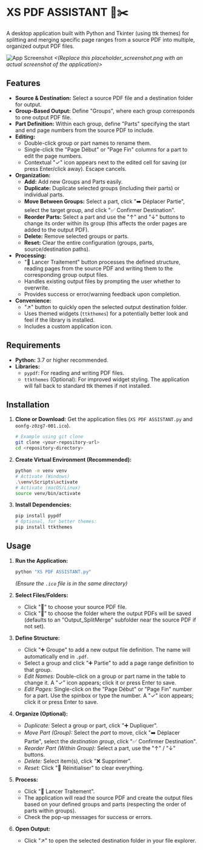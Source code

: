 # XS PDF ASSISTANT 📄✂️

A desktop application built with Python and Tkinter (using ttk themes) for splitting and merging specific page ranges from a source PDF into multiple, organized output PDF files.

![App Screenshot](placeholder_screenshot.png)
*<(Replace this placeholder_screenshot.png with an actual screenshot of the application)>*

## Features

*   **Source & Destination:** Select a source PDF file and a destination folder for output.
*   **Group-Based Output:** Define "Groups", where each group corresponds to one output PDF file.
*   **Part Definition:** Within each group, define "Parts" specifying the start and end page numbers from the source PDF to include.
*   **Editing:**
    *   Double-click group or part names to rename them.
    *   Single-click the "Page Début" or "Page Fin" columns for a part to edit the page numbers.
    *   Contextual "✓" icon appears next to the edited cell for saving (or press Enter/click away). Escape cancels.
*   **Organization:**
    *   **Add:** Add new Groups and Parts easily.
    *   **Duplicate:** Duplicate selected groups (including their parts) or individual parts.
    *   **Move Between Groups:** Select a part, click "➡️ Déplacer Partie", select the target group, and click "✅ Confirmer Destination".
    *   **Reorder Parts:** Select a part and use the "↑" and "↓" buttons to change its order within its group (this affects the order pages are added to the output PDF).
    *   **Delete:** Remove selected groups or parts.
    *   **Reset:** Clear the entire configuration (groups, parts, source/destination paths).
*   **Processing:**
    *   "🚀 Lancer Traitement" button processes the defined structure, reading pages from the source PDF and writing them to the corresponding group output files.
    *   Handles existing output files by prompting the user whether to overwrite.
    *   Provides success or error/warning feedback upon completion.
*   **Convenience:**
    *   "↗️" button to quickly open the selected output destination folder.
    *   Uses themed widgets (`ttkthemes`) for a potentially better look and feel if the library is installed.
    *   Includes a custom application icon.

## Requirements

*   **Python:** 3.7 or higher recommended.
*   **Libraries:**
    *   `pypdf`: For reading and writing PDF files.
    *   `ttkthemes` (Optional): For improved widget styling. The application will fall back to standard ttk themes if not installed.

## Installation

1.  **Clone or Download:** Get the application files (`XS PDF ASSISTANT.py` and `oonfg-z0zg7-001.ico`).
    ```bash
    # Example using git clone
    git clone <your-repository-url>
    cd <repository-directory>
    ```
2.  **Create Virtual Environment (Recommended):**
    ```bash
    python -m venv venv
    # Activate (Windows)
    .\venv\Scripts\activate
    # Activate (macOS/Linux)
    source venv/bin/activate
    ```
3.  **Install Dependencies:**
    ```bash
    pip install pypdf
    # Optional, for better themes:
    pip install ttkthemes
    ```

## Usage

1.  **Run the Application:**
    ```bash
    python "XS PDF ASSISTANT.py"
    ```
    *(Ensure the `.ico` file is in the same directory)*

2.  **Select Files/Folders:**
    *   Click "📂" to choose your source PDF file.
    *   Click "📁" to choose the folder where the output PDFs will be saved (defaults to an "Output\_SplitMerge" subfolder near the source PDF if not set).

3.  **Define Structure:**
    *   Click "➕ Groupe" to add a new output file definition. The name will automatically end in `.pdf`.
    *   Select a group and click "➕ Partie" to add a page range definition to that group.
    *   *Edit Names:* Double-click on a group or part name in the table to change it. A "✓" icon appears; click it or press Enter to save.
    *   *Edit Pages:* Single-click on the "Page Début" or "Page Fin" number for a part. Use the spinbox or type the number. A "✓" icon appears; click it or press Enter to save.

4.  **Organize (Optional):**
    *   *Duplicate:* Select a group or part, click "➕ Dupliquer".
    *   *Move Part (Group):* Select the *part* to move, click "➡️ Déplacer Partie", select the *destination group*, click "✅ Confirmer Destination".
    *   *Reorder Part (Within Group):* Select a part, use the "↑" / "↓" buttons.
    *   *Delete:* Select item(s), click "❌ Supprimer".
    *   *Reset:* Click "🧹 Réinitialiser" to clear everything.

5.  **Process:**
    *   Click "🚀 Lancer Traitement".
    *   The application will read the source PDF and create the output files based on your defined groups and parts (respecting the order of parts within groups).
    *   Check the pop-up messages for success or errors.

6.  **Open Output:**
    *   Click "↗️" to open the selected destination folder in your file explorer.

